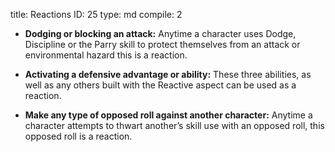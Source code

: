 title:          Reactions
ID:             25
type:           md
compile:        2


- **Dodging or blocking an attack:** Anytime a character uses Dodge, Discipline or the Parry skill to protect themselves from an attack or environmental hazard this is a reaction.

- **Activating a defensive advantage or ability:** These three abilities, as well as any others built with the Reactive aspect can be used as a reaction.

- **Make any type of opposed roll against another character:** Anytime a character attempts to thwart another’s skill use with an opposed roll, this opposed roll is a reaction.